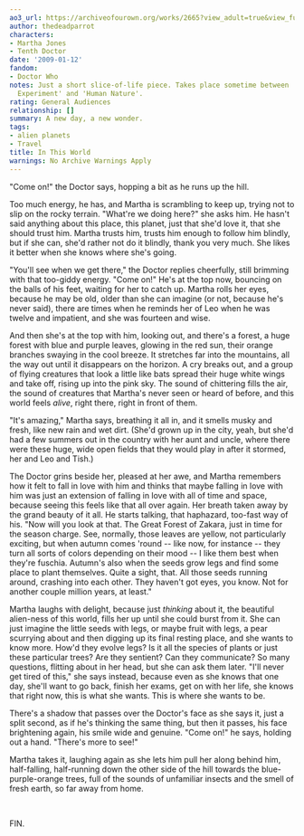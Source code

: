 ```yaml
---
ao3_url: https://archiveofourown.org/works/2665?view_adult=true&view_full_work=true
author: thedeadparrot
characters:
- Martha Jones
- Tenth Doctor
date: '2009-01-12'
fandom:
- Doctor Who
notes: Just a short slice-of-life piece. Takes place sometime between 'The Lazarus
  Experiment' and 'Human Nature'.
rating: General Audiences
relationship: []
summary: A new day, a new wonder.
tags:
- alien planets
- Travel
title: In This World
warnings: No Archive Warnings Apply
---
```


"Come on!" the Doctor says, hopping a bit as he runs up the hill.

Too much energy, he has, and Martha is scrambling to keep up, trying not to slip on the rocky terrain. "What're we doing here?" she asks him. He hasn't said anything about this place, this planet, just that she'd love it, that she should trust him. Martha trusts him, trusts him enough to follow him blindly, but if she can, she'd rather not do it blindly, thank you very much. She likes it better when she knows where she's going.

"You'll see when we get there," the Doctor replies cheerfully, still brimming with that too-giddy energy. "Come on!" He's at the top now, bouncing on the balls of his feet, waiting for her to catch up. Martha rolls her eyes, because he may be old, older than she can imagine (or not, because he's never said), there are times when he reminds her of Leo when he was twelve and impatient, and she was fourteen and wise.

And then she's at the top with him, looking out, and there's a forest, a huge forest with blue and purple leaves, glowing in the red sun, their orange branches swaying in the cool breeze. It stretches far into the mountains, all the way out until it disappears on the horizon. A cry breaks out, and a group of flying creatures that look a little like bats spread their huge white wings and take off, rising up into the pink sky. The sound of chittering fills the air, the sound of creatures that Martha's never seen or heard of before, and this world feels *alive*, right there, right in front of them.

"It's amazing," Martha says, breathing it all in, and it smells musky and fresh, like new rain and wet dirt. (She'd grown up in the city, yeah, but she'd had a few summers out in the country with her aunt and uncle, where there were these huge, wide open fields that they would play in after it stormed, her and Leo and Tish.)

The Doctor grins beside her, pleased at her awe, and Martha remembers how it felt to fall in love with him and thinks that maybe falling in love with him was just an extension of falling in love with all of time and space, because seeing this feels like that all over again. Her breath taken away by the grand beauty of it all. He starts talking, that haphazard, too-fast way of his. "Now will you look at that. The Great Forest of Zakara, just in time for the season charge. See, normally, those leaves are yellow, not particularly exciting, but when autumn comes 'round -- like now, for instance -- they turn all sorts of colors depending on their mood -- I like them best when they're fuschia. Autumn's also when the seeds grow legs and find some place to plant themselves. Quite a sight, that. All those seeds running around, crashing into each other. They haven't got eyes, you know. Not for another couple million years, at least."

Martha laughs with delight, because just *thinking* about it, the beautiful alien-ness of this world, fills her up until she could burst from it. She can just imagine the little seeds with legs, or maybe fruit with legs, a pear scurrying about and then digging up its final resting place, and she wants to know more. How'd they evolve legs? Is it all the species of plants or just these particular trees? Are they sentient? Can they communicate? So many questions, flitting about in her head, but she can ask them later. "I'll never get tired of this," she says instead, because even as she knows that one day, she'll want to go back, finish her exams, get on with her life, she knows that right now, this is what she wants. This is where she wants to be.

There's a shadow that passes over the Doctor's face as she says it, just a split second, as if he's thinking the same thing, but then it passes, his face brightening again, his smile wide and genuine. "Come on!" he says, holding out a hand. "There's more to see!"

Martha takes it, laughing again as she lets him pull her along behind him, half-falling, half-running down the other side of the hill towards the blue-purple-orange trees, full of the sounds of unfamiliar insects and the smell of fresh earth, so far away from home.

 

FIN.